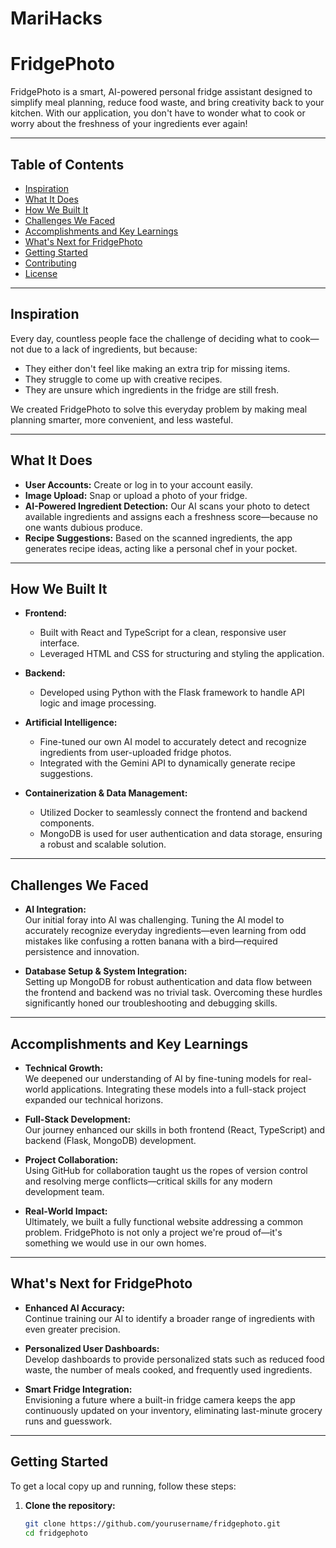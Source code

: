 # MariHacks


# FridgePhoto

FridgePhoto is a smart, AI-powered personal fridge assistant designed to simplify meal planning, reduce food waste, and bring creativity back to your kitchen. With our application, you don't have to wonder what to cook or worry about the freshness of your ingredients ever again!

---

## Table of Contents

- [Inspiration](#inspiration)
- [What It Does](#what-it-does)
- [How We Built It](#how-we-built-it)
- [Challenges We Faced](#challenges-we-faced)
- [Accomplishments and Key Learnings](#accomplishments-and-key-learnings)
- [What's Next for FridgePhoto](#whats-next-for-fridgephoto)
- [Getting Started](#getting-started)
- [Contributing](#contributing)
- [License](#license)

---

## Inspiration

Every day, countless people face the challenge of deciding what to cook—not due to a lack of ingredients, but because:
- They either don't feel like making an extra trip for missing items.
- They struggle to come up with creative recipes.
- They are unsure which ingredients in the fridge are still fresh.

We created FridgePhoto to solve this everyday problem by making meal planning smarter, more convenient, and less wasteful.

---

## What It Does

- **User Accounts:** Create or log in to your account easily.
- **Image Upload:** Snap or upload a photo of your fridge.
- **AI-Powered Ingredient Detection:** Our AI scans your photo to detect available ingredients and assigns each a freshness score—because no one wants dubious produce.
- **Recipe Suggestions:** Based on the scanned ingredients, the app generates recipe ideas, acting like a personal chef in your pocket.

---

## How We Built It

- **Frontend:** 
  - Built with React and TypeScript for a clean, responsive user interface.
  - Leveraged HTML and CSS for structuring and styling the application.
  
- **Backend:** 
  - Developed using Python with the Flask framework to handle API logic and image processing.
  
- **Artificial Intelligence:** 
  - Fine-tuned our own AI model to accurately detect and recognize ingredients from user-uploaded fridge photos.
  - Integrated with the Gemini API to dynamically generate recipe suggestions.
  
- **Containerization & Data Management:**
  - Utilized Docker to seamlessly connect the frontend and backend components.
  - MongoDB is used for user authentication and data storage, ensuring a robust and scalable solution.

---

## Challenges We Faced

- **AI Integration:**  
  Our initial foray into AI was challenging. Tuning the AI model to accurately recognize everyday ingredients—even learning from odd mistakes like confusing a rotten banana with a bird—required persistence and innovation.
  
- **Database Setup & System Integration:**  
  Setting up MongoDB for robust authentication and data flow between the frontend and backend was no trivial task. Overcoming these hurdles significantly honed our troubleshooting and debugging skills.

---

## Accomplishments and Key Learnings

- **Technical Growth:**  
  We deepened our understanding of AI by fine-tuning models for real-world applications. Integrating these models into a full-stack project expanded our technical horizons.
  
- **Full-Stack Development:**  
  Our journey enhanced our skills in both frontend (React, TypeScript) and backend (Flask, MongoDB) development.
  
- **Project Collaboration:**  
  Using GitHub for collaboration taught us the ropes of version control and resolving merge conflicts—critical skills for any modern development team.
  
- **Real-World Impact:**  
  Ultimately, we built a fully functional website addressing a common problem. FridgePhoto is not only a project we're proud of—it's something we would use in our own homes.

---

## What's Next for FridgePhoto

- **Enhanced AI Accuracy:**  
  Continue training our AI to identify a broader range of ingredients with even greater precision.
  
- **Personalized User Dashboards:**  
  Develop dashboards to provide personalized stats such as reduced food waste, the number of meals cooked, and frequently used ingredients.
  
- **Smart Fridge Integration:**  
  Envisioning a future where a built-in fridge camera keeps the app continuously updated on your inventory, eliminating last-minute grocery runs and guesswork.

---

## Getting Started

To get a local copy up and running, follow these steps:

1. **Clone the repository:**

   ```bash
   git clone https://github.com/yourusername/fridgephoto.git
   cd fridgephoto
